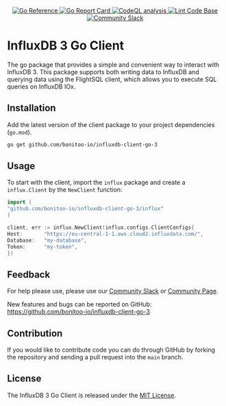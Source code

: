 <p align="center">
    <a href="https://pkg.go.dev/github.com/bonitoo-io/influxdb-client-go-3">
        <img src="https://pkg.go.dev/badge/github.com/bonitoo-io/influxdb-client-go-3.svg" alt="Go Reference">
    </a>
    <a href="https://goreportcard.com/report/github.com/bonitoo-io/influxdb-client-go-3">
        <img src="https://goreportcard.com/badge/github.com/bonitoo-io/influxdb-client-go-3" alt="Go Report Card">
    </a>
    <a href="https://github.com/bonitoo-io/influxdb-client-go-3/actions/workflows/codeql-analysis.yml">
        <img src="https://github.com/bonitoo-io/influxdb-client-go-3/actions/workflows/codeql-analysis.yml/badge.svg?branch=main" alt="CodeQL analysis">
    </a>
    <a href="https://github.com/bonitoo-io/influxdb-client-go-3/actions/workflows/linter.yml">
        <img src="https://github.com/bonitoo-io/influxdb-client-go-3/actions/workflows/linter.yml/badge.svg" alt="Lint Code Base">
    </a>
    <a href="https://app.slack.com/huddle/TH8RGQX5Z/C02UDUPLQKA">
        <img src="https://img.shields.io/badge/slack-join_chat-white.svg?logo=slack&style=social" alt="Community Slack">
    </a>
</p>

# InfluxDB 3 Go Client

The go package that provides a simple and convenient way to interact with InfluxDB 3.
This package supports both writing data to InfluxDB and querying data using the FlightSQL client,
which allows you to execute SQL queries on InfluxDB IOx.

## Installation

Add the latest version of the client package to your project dependencies (`go.mod`).

```sh
go get github.com/bonitoo-io/influxdb-client-go-3
```

## Usage

To start with the client, import the `influx` package and create a `influx.Client` by the `NewClient` function:

```go
import (
"github.com/bonitoo-io/influxdb-client-go-3/influx"
)

client, err := influx.NewClient(influx.configs.ClientConfigs{
Host:       "https://eu-central-1-1.aws.cloud2.influxdata.com/",
Database:   "my-database",
Token:      "my-token",
})

```

## Feedback

For help please use, please use our [Community Slack](https://app.slack.com/huddle/TH8RGQX5Z/C02UDUPLQKA) or [Community Page](https://community.influxdata.com/).

New features and bugs can be reported on GitHub: https://github.com/bonitoo-io/influxdb-client-go-3

## Contribution

If you would like to contribute code you can do through GitHub by forking the repository and sending a pull request into the `main` branch.

## License

The InfluxDB 3 Go Client is released under the [MIT License](https://opensource.org/licenses/MIT).